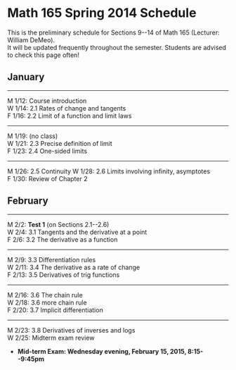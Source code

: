 # Math 165 Spring 2014 Schedule

This is the preliminary schedule for Sections 9--14 of Math 165 
(Lecturer: William DeMeo).  
It will be updated frequently throughout the semester. 
Students are advised to check this page often!

## January

---------------------------------------------------------
M 1/12: Course introduction  
W 1/14: 2.1 Rates of change and tangents  
F 1/16: 2.2 Limit of a function and limit laws  
<!-- ;  **MLP Review 1: 1.1, 1.2**    -->


---------------------------------------------------------
M 1/19: (no class)  
W 1/21: 2.3 Precise definition of limit  
F 1/23: 2.4 One-sided limits  
<!-- **MLP HW 1: 2.1, 2.2**    -->


---------------------------------------------------------
M 1/26: 2.5 Continuity
W 1/28: 2.6 Limits involving infinity, asymptotes  
F 1/30: Review of Chapter 2  
<!-- **MLP HW 2: 2.4, 2.5**    -->

## February

-------------------------------------------------------
M 2/2: **Test 1** (on Sections 2.1--2.6)  
W 2/4: 3.1 Tangents and the derivative at a point  
F 2/6: 3.2 The derivative as a function  
<!-- **MLP HW 3: 2.6**   -->

--------------
M 2/9: 3.3 Differentiation rules  
W 2/11: 3.4 The derivative as a rate of change  
F 2/13: 3.5 Derivatives of trig functions  
<!-- **MLP HW 4: 3.1, 3.2**    -->

----------------------------------------
M 2/16: 3.6 The chain rule  
W 2/18: 3.6 more chain rule  
F 2/20: 3.7 Implicit differentiation  
<!-- **MLP HW 5: 3.3**    -->

---------------------------------------------------------
M 2/23: 3.8 Derivatives of inverses and logs  
W 2/25: Midterm exam review  
+ **Mid-term Exam: Wednesday evening, February 15, 2015, 8:15--9:45pm**  






                                                                  

